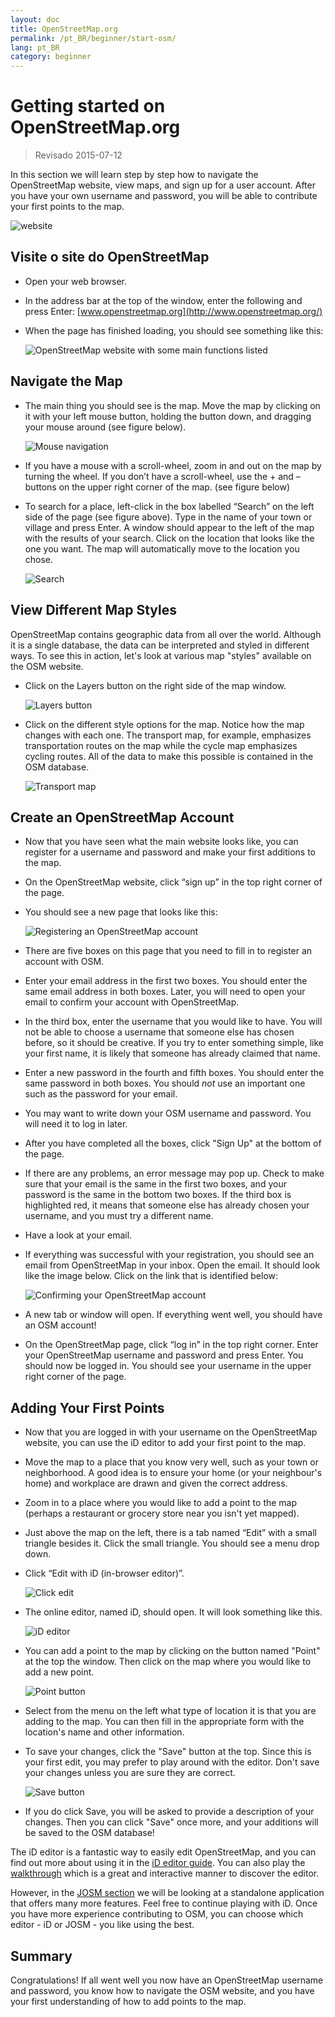 ```yaml
---
layout: doc
title: OpenStreetMap.org
permalink: /pt_BR/beginner/start-osm/
lang: pt_BR
category: beginner
---
```


Getting started on OpenStreetMap.org
====================================

> Revisado 2015-07-12  

In this section we will learn step by step how to navigate the OpenStreetMap website, view maps, and sign up for a user account. After you have your own username and password, you will be able to contribute your first points to the map.

![website][]

Visite o site do OpenStreetMap
-------------------------------

-   Open your web browser.
-   In the address bar at the top of the window, enter the following and press Enter:
    [www.openstreetmap.org](http://www.openstreetmap.org/)
-   When the page has finished loading, you should see something like this:

    ![OpenStreetMap website with some main functions listed][]

Navigate the Map
----------------

-   The main thing you should see is the map. Move the map by clicking on it with your left mouse button, holding the button down, and dragging your mouse around (see figure below).

    ![Mouse navigation][]

-   If you have a mouse with a scroll-wheel, zoom in and out on the map by turning the wheel. If you don’t have a scroll-wheel, use the + and – buttons on the upper right corner of the map. (see figure below)
-   To search for a place, left-click in the box labelled “Search” on the left side of the page (see figure above). Type in the name of your town or village and press Enter. A window should appear to the left of the map with the results of your search. Click on the location that looks like the one you want. The map will automatically move to the location you chose.

    ![Search][]
   

View Different Map Styles
------------------------

OpenStreetMap contains geographic data from all over the world. Although it is a single database, the data can be interpreted and styled in different ways. To see this in action, let's look at various map "styles" available on the OSM website.

-   Click on the Layers button on the right side of the map window.

    ![Layers button][]

-   Click on the different style options for the map. Notice how the map changes with each one. The transport map, for example, emphasizes transportation routes on the map while the cycle map emphasizes cycling routes. All of the data to make this possible is contained in the OSM database.

    ![Transport map][]

Create an OpenStreetMap Account
-------------------------------

-   Now that you have seen what the main website looks like, you can register for a username and password and make your first additions to the map.
-   On the OpenStreetMap website, click “sign up” in the top right corner of the page.
-   You should see a new page that looks like this:

    ![Registering an OpenStreetMap account][]

-   There are five boxes on this page that you need to fill in to register an account with OSM.
-   Enter your email address in the first two boxes. You should enter the same email address in both boxes. Later, you will need to open your email to confirm your account with OpenStreetMap.
-   In the third box, enter the username that you would like to have.  You will not be able to choose a username that someone else has chosen before, so it should be creative. If you try to enter something simple, like your first name, it is likely that someone has already claimed that name.
-   Enter a new password in the fourth and fifth boxes. You should enter the same password in both boxes. You should *not* use an important one such as the password for your email.
-   You may want to write down your OSM username and password. You will need it to log in later.
-   After you have completed all the boxes, click "Sign Up" at the bottom of the page.
-   If there are any problems, an error message may pop up. Check to make sure that your email is the same in the first two boxes, and your password is the same in the bottom two boxes. If the third box is highlighted red, it means that someone else has already chosen your username, and you must try a different name.
-   Have a look at your email.
-   If everything was successful with your registration, you should see an email from OpenStreetMap in your inbox. Open the email. It should look like the image below. Click on the link that is identified below:

    ![Confirming your OpenStreetMap account][]

-   A new tab or window will open. If everything went well, you should have an OSM account!
-   On the OpenStreetMap page, click “log in” in the top right corner.  Enter your OpenStreetMap username and password and press Enter. You should now be logged in. You should see your username in the upper right corner of the page.

Adding Your First Points
------------------------

-   Now that you are logged in with your username on the OpenStreetMap website, you can use the iD editor to add your first point to the map.
-   Move the map to a place that you know very well, such as your town or neighborhood. A good idea is to ensure your home (or your neighbour's home) and workplace are drawn and given the correct address. 
-   Zoom in to a place where you would like to add a point to the map (perhaps a restaurant or grocery store near you isn't yet mapped).
-   Just above the map on the left, there is a tab named “Edit” with a small triangle besides it. Click the small triangle. You should see a menu drop down.
-   Click “Edit with iD (in-browser editor)”.

    ![Click edit][]

-   The online editor, named iD, should open. It will look something like this.

    ![iD editor][]

-   You can add a point to the map by clicking on the button named "Point" at the top the window. Then click on the map where you would like to add a new point.

    ![Point button][]    

-   Select from the menu on the left what type of location it is that you are adding to the map. You can then fill in the appropriate form with the location's name and other information.
-   To save your changes, click the "Save" button at the top. Since this is your first edit, you may prefer to play around with the editor. Don't save your changes unless you are sure they are correct.

    ![Save button][]    

-   If you do click Save, you will be asked to provide a description of your changes.  Then you can click "Save" once more, and your additions will be saved to the OSM database!


The iD editor is a fantastic way to easily edit OpenStreetMap, and you can find out more about using it in the [iD editor guide](/en/beginner/id-editor/).  You can also play the [walkthrough](http://www.openstreetmap.org/edit?editor=id#walkthrough=true) which is a great and interactive manner to discover the editor.

However, in the [JOSM section](/en/josm/) we will be looking at a standalone application that offers many more features.  Feel free to continue playing with iD. Once you have more experience contributing to OSM, you can choose which editor - iD or JOSM - you like using the best.

Summary
-------

Congratulations! If all went well you now have an OpenStreetMap username and password, you know how to navigate the OSM website, and you have your first understanding of how to add points to the map.



[website]: /images/beginner/start-osm_website.png
[OpenStreetMap website with some main functions listed]: /images/beginner/osm-website-main-functions.png
[Mouse navigation]: /images/beginner/mouse-navigation.png
[Search]: /images/beginner/search.png
[Layers button]: /images/beginner/layers.png
[Transport map]: /images/beginner/transport-map.png
[Registering an OpenStreetMap account]: /images/beginner/registering-account.png
[Confirming your OpenStreetMap account]: /images/beginner/confirming-account.png
[Click edit]: /images/beginner/click-edit.png
[iD editor]: /images/beginner/id-editor.png
[Point button]: /images/beginner/point-button.png
[Save button]: /images/beginner/save-button.png